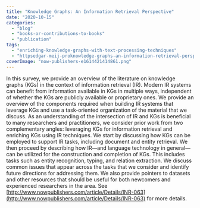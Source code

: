 ```yaml
---
title: "Knowledge Graphs: An Information Retrieval Perspective"
date: "2020-10-15"
categories:
  - "blog"
  - "books-or-contributions-to-books"
  - "publication"
tags:
  - "enriching-knowledge-graphs-with-text-processing-techniques"
  - "httpsedgar-meij-proknowledge-graphs-an-information-retrieval-perspective"
coverImage: "now-publishers-e1614421414861.png"
---
```


In this survey, we provide an overview of the literature on knowledge graphs (KGs) in the context of information retrieval (IR). Modern IR systems can benefit from information available in KGs in multiple ways, independent of whether the KGs are publicly available or proprietary ones. We provide an overview of the components required when building IR systems that leverage KGs and use a task-oriented organization of the material that we discuss. As an understanding of the intersection of IR and KGs is beneficial to many researchers and practitioners, we consider prior work from two complementary angles: leveraging KGs for information retrieval and enriching KGs using IR techniques. We start by discussing how KGs can be employed to support IR tasks, including document and entity retrieval. We then proceed by describing how IR—and language technology in general—can be utilized for the construction and completion of KGs. This includes tasks such as entity recognition, typing, and relation extraction. We discuss common issues that appear across the tasks that we consider and identify future directions for addressing them. We also provide pointers to datasets and other resources that should be useful for both newcomers and experienced researchers in the area. See [http://www.nowpublishers.com/article/Details/INR-063](http://www.nowpublishers.com/article/Details/INR-063) for more details.
